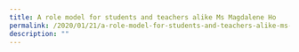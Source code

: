 ```yaml
---
title: A role model for students and teachers alike Ms Magdalene Ho
permalink: /2020/01/21/a-role-model-for-students-and-teachers-alike-ms-magdalene-ho/
description: ""
---
```

